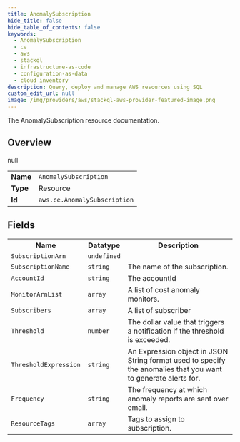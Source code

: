 ```yaml
---
title: AnomalySubscription
hide_title: false
hide_table_of_contents: false
keywords:
  - AnomalySubscription
  - ce
  - aws
  - stackql
  - infrastructure-as-code
  - configuration-as-data
  - cloud inventory
description: Query, deploy and manage AWS resources using SQL
custom_edit_url: null
image: /img/providers/aws/stackql-aws-provider-featured-image.png
---
```

The AnomalySubscription resource documentation.

## Overview
<table><tbody>
<tr><td><b>Name</b></td><td><code>AnomalySubscription</code></td></tr>
<tr><td><b>Type</b></td><td>Resource</td></tr>
null
<tr><td><b>Id</b></td><td><code>aws.ce.AnomalySubscription</code></td></tr>
</tbody></table>

## Fields
<table><tbody>
<tr><th>Name</th><th>Datatype</th><th>Description</th></tr>
<tr><td><code>SubscriptionArn</code></td><td><code>undefined</code></td><td></td></tr><tr><td><code>SubscriptionName</code></td><td><code>string</code></td><td>The name of the subscription.</td></tr><tr><td><code>AccountId</code></td><td><code>string</code></td><td>The accountId</td></tr><tr><td><code>MonitorArnList</code></td><td><code>array</code></td><td>A list of cost anomaly monitors.</td></tr><tr><td><code>Subscribers</code></td><td><code>array</code></td><td>A list of subscriber</td></tr><tr><td><code>Threshold</code></td><td><code>number</code></td><td>The dollar value that triggers a notification if the threshold is exceeded. </td></tr><tr><td><code>ThresholdExpression</code></td><td><code>string</code></td><td>An Expression object in JSON String format used to specify the anomalies that you want to generate alerts for.</td></tr><tr><td><code>Frequency</code></td><td><code>string</code></td><td>The frequency at which anomaly reports are sent over email. </td></tr><tr><td><code>ResourceTags</code></td><td><code>array</code></td><td>Tags to assign to subscription.</td></tr>
</tbody></table>
